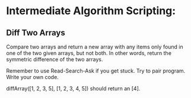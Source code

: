 # Intermediate Algorithm Scripting: 

## Diff Two Arrays
Compare two arrays and return a new array with any items only found in one of the two given arrays, but not both. In other words, return the symmetric difference of the two arrays.

Remember to use Read-Search-Ask if you get stuck. Try to pair program. Write your own code.

diffArray([1, 2, 3, 5], [1, 2, 3, 4, 5]) should return an [4].